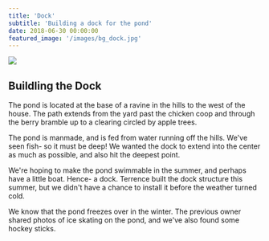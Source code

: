 ```yaml
---
title: 'Dock'
subtitle: 'Building a dock for the pond'
date: 2018-06-30 00:00:00
featured_image: '/images/bg_dock.jpg'
---
```


![](/images/bg_pond.heic)

## Buildling the Dock
The pond is located at the base of a ravine in the hills to the west of the house. The path extends from the yard past the chicken coop and through the berry bramble up to a clearing circled by apple trees. 

The pond is manmade, and is fed from water running off the hills. We've seen fish- so it must be deep! We wanted the dock to extend into the center as much as possible, and also hit the deepest point. 

We're hoping to make the pond swimmable in the summer, and perhaps have a little boat. Hence- a dock. Terrence built the dock structure this summer, but we didn't have a chance to install it before the weather turned cold. 

We know that the pond freezes over in the winter. The previous owner shared photos of ice skating on the pond, and we've also found some hockey sticks. 
